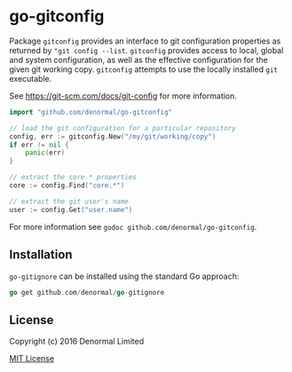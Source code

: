 # go-gitconfig

Package `gitconfig` provides an interface to git configuration properties
as returned by `"git config --list`. `gitconfig` provides access to local,
global and system configuration, as well as the effective configuration
for the given git working copy. `gitconfig` attempts to use the locally
installed `git` executable.

See https://git-scm.com/docs/git-config for more information.

```go
import "github.com/denormal/go-gitconfig"

// load the git configuration for a particular repository
config, err := gitconfig.New("/my/git/working/copy")
if err != nil {
    panic(err)
}

// extract the core.* properties
core := config.Find("core.*")

// extract the git user's name
user := config.Get("user.name")
```

For more information see `godoc github.com/denormal/go-gitconfig`.

## Installation

`go-gitignore` can be installed using the standard Go approach:

```go
go get github.com/denormal/go-gitignore
```

## License

Copyright (c) 2016 Denormal Limited

[MIT License](LICENSE)
